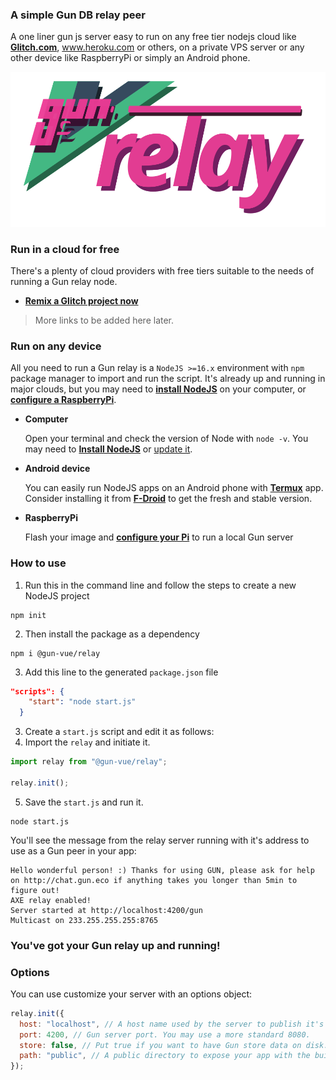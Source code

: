 ### A simple Gun DB relay peer

A one liner gun js server easy to run on any free tier nodejs cloud like **[Glitch.com](https://glitch.com/~etogun)**, www.heroku.com or others, on a private VPS server or any other device like RaspberryPi or simply an Android phone.

![@gun-vue logo](https://raw.githubusercontent.com/DeFUCC/gun-vue/master/_public/media/svg/relay.svg)

### Run in a cloud for free

There's a plenty of cloud providers with free tiers suitable to the needs of running a Gun relay node.

- **[Remix a Glitch project now](https://glitch.com/~etogun)**

> More links to be added here later.

### Run on any device

All you need to run a Gun relay is a `NodeJS >=16.x` environment with `npm` package manager to import and run the script. It's already up and running in major clouds, but you may need to **[install NodeJS](https://nodejs.org/en/)** on your computer, or **[configure a RaspberryPi](https://dev.to/bogdaaamn/run-your-nodejs-application-on-a-headless-raspberry-pi-4jnn)**.

- **Computer**

  Open your terminal and check the version of Node with `node -v`. You may need to **[Install NodeJS](https://nodejs.org/en/)** or [update it](https://github.com/nvm-sh/nvm).

- **Android device**

  You can easily run NodeJS apps on an Android phone with **[Termux](https://f-droid.org/en/packages/com.termux/)** app. Consider installing it from **[F-Droid](https://f-droid.org)** to get the fresh and stable version.

- **RaspberryPi**

  Flash your image and **[configure your Pi](https://dev.to/bogdaaamn/run-your-nodejs-application-on-a-headless-raspberry-pi-4jnn)** to run a local Gun server

### How to use

1. Run this in the command line and follow the steps to create a new NodeJS project

```shell
npm init
```

2. Then install the package as a dependency

```shell
npm i @gun-vue/relay
```

3. Add this line to the generated `package.json` file

```json
"scripts": {
    "start": "node start.js"
  }
```

3. Create a `start.js` script and edit it as follows:
4. Import the `relay` and initiate it.

```js
import relay from "@gun-vue/relay";

relay.init();
```

5. Save the `start.js` and run it.

```shell
node start.js
```

You'll see the message from the relay server running with it's address to use as a Gun peer in your app:

```
Hello wonderful person! :) Thanks for using GUN, please ask for help on http://chat.gun.eco if anything takes you longer than 5min to figure out!
AXE relay enabled!
Server started at http://localhost:4200/gun
Multicast on 233.255.255.255:8765
```

### You've got your Gun relay up and running!

### Options

You can use customize your server with an options object:

```js
relay.init({
  host: "localhost", // A host name used by the server to publish it's state to the graph. Set your peer URL without a protocol, like  'relay.some-site.com'
  port: 4200, // Gun server port. You may use a more standard 8080.
  store: false, // Put true if you want to have Gun store data on disk.
  path: "public", // A public directory to expose your app with the build in express server. Insert a path like '../demo/dist'
});
```
